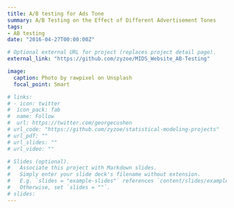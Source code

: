 ```yaml
---
title: A/B testing for Ads Tone
summary: A/B Testing on the Effect of Different Advertisement Tones
tags:
- AB testing
date: "2016-04-27T00:00:00Z"

# Optional external URL for project (replaces project detail page).
external_link: "https://github.com/zyzoe/MIDS_Website_AB-Testing"

image:
  caption: Photo by rawpixel on Unsplash
  focal_point: Smart

# links:
# - icon: twitter
#  icon_pack: fab
#  name: Follow
#  url: https://twitter.com/georgecushen
# url_code: "https://github.com/zyzoe/statistical-modeling-projects"
# url_pdf: ""
# url_slides: ""
# url_video: ""

# Slides (optional).
#   Associate this project with Markdown slides.
#   Simply enter your slide deck's filename without extension.
#   E.g. `slides = "example-slides"` references `content/slides/example-slides.md`.
#   Otherwise, set `slides = ""`.
# slides:
---
```

